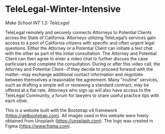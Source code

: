 # TeleLegal-Winter-Intensive
<i>Make School INT 1.2: TeleLegal</i>


TeleLegal remotely and securely connects Attorneys to Potential Clients across the State of California. Attorneys utilizing TeleLegal’s services gain access to a pool of California citizens with specific and often urgent legal questions. Either the Attorney or a Potential Client can initiate a text chat with the other as part of the initial consultation. The Attorney and Potential Client can then agree to enter a video chat to further discuss the case particulars and complete the consultation. During or after this video call, the Attorney and Potential Client--if they decide to proceed forward with the matter--may exchange additional contact information and negotiate between themselves a reasonable fee agreement. Many “routine” services, such as drafting a simple will or reviewing a standard contract, may be offered at a flat rate. Attorneys who sign up will also have access to the TeleLegal Community, a forum for lawyers to share useful practice tips with each other.

This is a website built with the Bootstrap v4 framework (https://getbootstrap.com). All images used in this website were freely obtained from Unsplash (https://unsplash.com). The logo was created in Figma (https://www.figma.com). 
